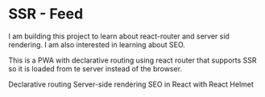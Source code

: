 # SSR - Feed

I am building this project to learn about react-router and server sid rendering. I am also interested in learning about SEO.

This is a PWA with declarative routing using react router that supports SSR so it is loaded from te server instead of the browser.

Declarative routing
Server-side rendering
SEO in React with React Helmet
